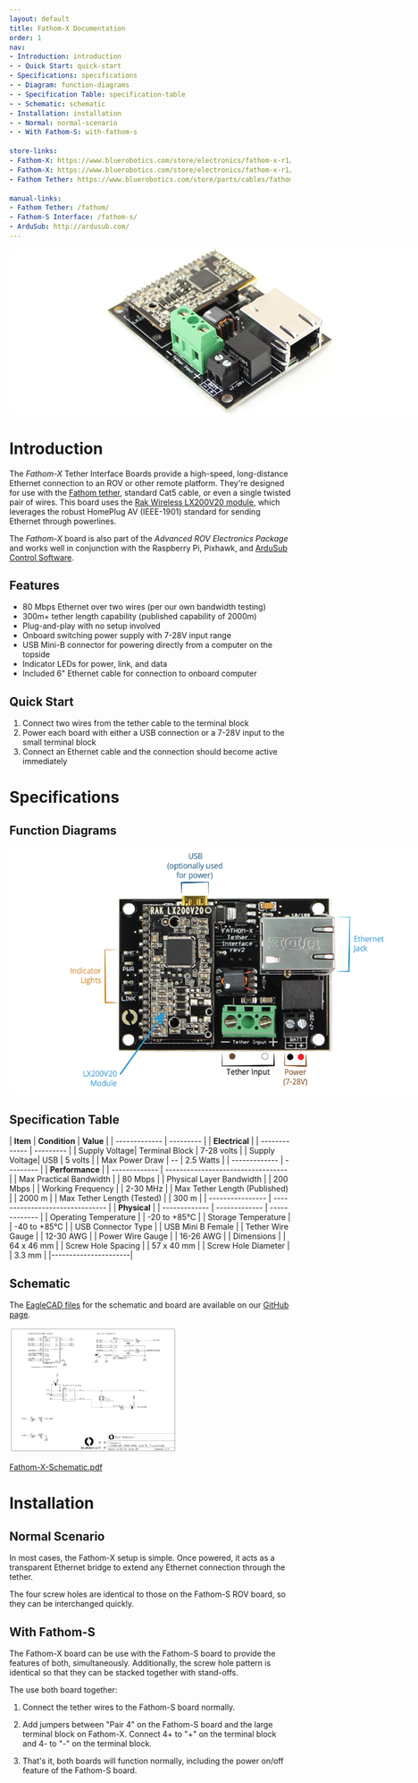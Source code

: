 ```yaml
---
layout: default
title: Fathom-X Documentation
order: 1
nav:
- Introduction: introduction
- - Quick Start: quick-start
- Specifications: specifications
- - Diagram: function-diagrams
- - Specification Table: specification-table
- - Schematic: schematic
- Installation: installation
- - Normal: normal-scenario
- - With Fathom-S: with-fathom-s

store-links:
- Fathom-X: https://www.bluerobotics.com/store/electronics/fathom-x-r1/
- Fathom-X: https://www.bluerobotics.com/store/electronics/fathom-x-r1/
- Fathom Tether: https://www.bluerobotics.com/store/parts/cables/fathom-tether-nb-4p-26awg-r1/

manual-links:
- Fathom Tether: /fathom/
- Fathom-S Interface: /fathom-s/
- ArduSub: http://ardusub.com/
---
```


<img src="Fathom-X-1.png" class="img-responsive" style="max-width:800px"  />

# Introduction

The *Fathom-X* Tether Interface Boards provide a high-speed, long-distance Ethernet connection to an ROV or other remote platform. They're designed for use with the [Fathom tether](http://bluerobotics.com/store/parts/cables/fathom-tether-nb-4p-26awg-r1/), standard Cat5 cable, or even a single twisted pair of wires. This board uses the [Rak Wireless LX200V20 module](http://bluerobotics.com/store/electronics/lx200v20-module-r1/), which leverages the robust HomePlug AV (IEEE-1901) standard for sending Ethernet through powerlines.

The *Fathom-X* board is also part of the *Advanced ROV Electronics Package* and works well in conjunction with the Raspberry Pi, Pixhawk, and [ArduSub Control Software](www.ardusub.com).

## Features 

* 80 Mbps  Ethernet over two wires (per our own bandwidth testing)
* 300m+ tether length capability (published capability of 2000m)
* Plug-and-play with no setup involved
* Onboard switching power supply with 7-28V input range
* USB Mini-B connector for powering directly from a computer on the topside
* Indicator LEDs for power, link, and data
* Included 6" Ethernet cable for connection to onboard computer

## Quick Start

1. Connect two wires from the tether cable to the terminal block
2. Power each board with either a USB connection or a 7-28V input to the small terminal block
3. Connect an Ethernet cable and the connection should become active immediately

# Specifications

## Function Diagrams

<a href="/fathom-x/Fathom-X-Diagram.png"><img src="/fathom-x/Fathom-X-Diagram.png" class="img-responsive img-center" style="max-width:800px" alt="Fathom-X Diagram" /></a>

## Specification Table

| **Item** | **Condition** | **Value** |
| ------------- | --------- |
|      **Electrical**       |
| ------------- | --------- |
| Supply Voltage| Terminal Block | 7-28 volts |
| Supply Voltage| USB | 5 volts |
| Max Power Draw | -- | 2.5 Watts |
| ------------- | --------- |
|                **Performance**                  		 |
| ------------- | ---------------------------------- |
| Max Practical Bandwidth        |        | 80 Mbps |
| Physical Layer Bandwidth       |        | 200 Mbps |
| Working Frequency              |        | 2-30 MHz |
| Max Tether Length (Published)  |        | 2000 m   |
| Max Tether Length (Tested)  |           | 300 m    |
| ---------------- | ------------------------------- |
|  **Physical**  |
| ------------- | ------------- | ------------- |
| Operating Temperature | | -20 to +85&deg;C |
| Storage Temperature | | -40 to +85&deg;C |
| USB Connector Type | | USB Mini B Female |
| Tether Wire Gauge | | 12-30 AWG |
| Power Wire Gauge | | 16-26 AWG |
| Dimensions                     | | 64 x 46 mm |
| Screw Hole Spacing             | | 57 x 40 mm |
| Screw Hole Diameter | | 3.3 mm |
|----------------------|

## Schematic

The [EagleCAD files](https://github.com/bluerobotics/fathom-x/) for the schematic and board are available on our [GitHub page](https://github.com/bluerobotics).

[<img src="/fathom-x/fathom-x-schematic.png" class="img-responsive" style="max-width:300px" />](https://github.com/bluerobotics/fathom-x/raw/master/Fathom-X-Schematic.pdf)

[Fathom-X-Schematic.pdf](https://github.com/bluerobotics/fathom-x/raw/master/Fathom-X-Schematic.pdf)

# Installation

## Normal Scenario

In most cases, the Fathom-X setup is simple. Once powered, it acts as a transparent Ethernet bridge to extend any Ethernet connection through the tether. 

The four screw holes are identical to those on the Fathom-S ROV board, so they can be interchanged quickly.

## With Fathom-S

The Fathom-X board can be use with the Fathom-S board to provide the features of both, simultaneously. Additionally, the screw hole pattern is identical so that they can be stacked together with stand-offs.

The use both board together:

1. Connect the tether wires to the Fathom-S board normally.

2. Add jumpers between "Pair 4" on the Fathom-S board and the large terminal block on Fathom-X. Connect 4+ to "+" on the terminal block and 4- to "-" on the terminal block.

3. That's it, both boards will function normally, including the power on/off feature of the Fathom-S board.